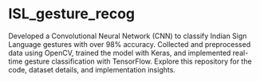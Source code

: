 # ISL_gesture_recog
Developed a Convolutional Neural Network (CNN) to classify Indian Sign Language gestures with over 98% accuracy. Collected and preprocessed data using OpenCV, trained the model with Keras, and implemented real-time gesture classification with TensorFlow. Explore this repository for the code, dataset details, and implementation insights.
